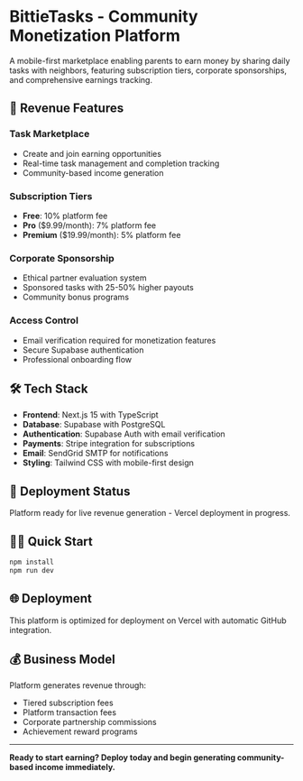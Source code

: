 # BittieTasks - Community Monetization Platform

A mobile-first marketplace enabling parents to earn money by sharing daily tasks with neighbors, featuring subscription tiers, corporate sponsorships, and comprehensive earnings tracking.

## 🚀 Revenue Features

### Task Marketplace
- Create and join earning opportunities
- Real-time task management and completion tracking
- Community-based income generation

### Subscription Tiers
- **Free**: 10% platform fee
- **Pro** ($9.99/month): 7% platform fee  
- **Premium** ($19.99/month): 5% platform fee

### Corporate Sponsorship
- Ethical partner evaluation system
- Sponsored tasks with 25-50% higher payouts
- Community bonus programs

### Access Control
- Email verification required for monetization features
- Secure Supabase authentication
- Professional onboarding flow

## 🛠 Tech Stack

- **Frontend**: Next.js 15 with TypeScript
- **Database**: Supabase with PostgreSQL
- **Authentication**: Supabase Auth with email verification
- **Payments**: Stripe integration for subscriptions
- **Email**: SendGrid SMTP for notifications
- **Styling**: Tailwind CSS with mobile-first design

## 🚀 Deployment Status
Platform ready for live revenue generation - Vercel deployment in progress.

## 🏃‍♂️ Quick Start

```bash
npm install
npm run dev
```

## 🌐 Deployment

This platform is optimized for deployment on Vercel with automatic GitHub integration.

## 💰 Business Model

Platform generates revenue through:
- Tiered subscription fees
- Platform transaction fees
- Corporate partnership commissions
- Achievement reward programs

---

**Ready to start earning? Deploy today and begin generating community-based income immediately.**